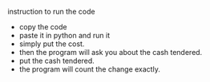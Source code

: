instruction to run the code 
* copy the code
* paste it in python and run it 
* simply put the cost. 
* then the program will ask you about the cash tendered. 
* put the cash tendered.
* the program will count the change exactly. 
